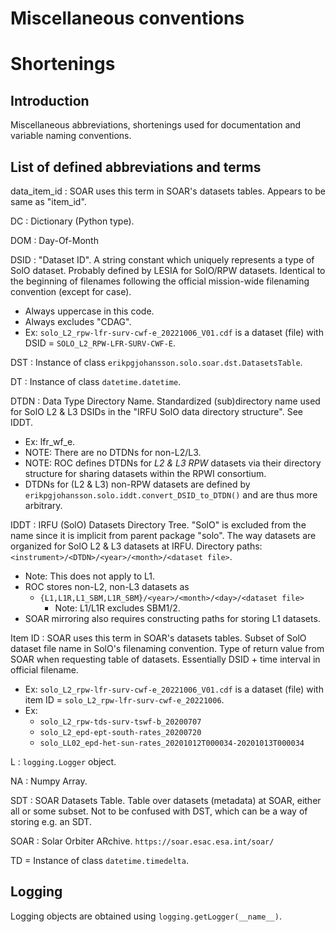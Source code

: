 # Miscellaneous conventions

# Shortenings

## Introduction

Miscellaneous abbreviations, shortenings used for documentation and
variable naming conventions.

## List of defined abbreviations and terms

data_item_id : SOAR uses this term in SOAR's datasets tables. Appears to be
same as "item_id".

DC : Dictionary (Python type).

DOM : Day-Of-Month

DSID : "Dataset ID". A string constant which uniquely represents a type of
SolO dataset. Probably defined by LESIA for SolO/RPW datasets. Identical to
the beginning of filenames following the official mission-wide filenaming
convention (except for case).

- Always uppercase in this code.
- Always excludes "CDAG".
- Ex: `solo_L2_rpw-lfr-surv-cwf-e_20221006_V01.cdf` is a dataset (file) with
  DSID = `SOLO_L2_RPW-LFR-SURV-CWF-E`.

DST : Instance of class `erikpgjohansson.solo.soar.dst.DatasetsTable`.

DT : Instance of class `datetime.datetime`.

DTDN : Data Type Directory Name. Standardized (sub)directory name used
for SolO L2 & L3 DSIDs in the "IRFU SolO data directory structure". See
IDDT.

- Ex: lfr_wf_e.
- NOTE: There are no DTDNs for non-L2/L3.
- NOTE: ROC defines DTDNs for _L2 & L3 RPW_ datasets via their
  directory structure for sharing datasets within the RPWI consortium.
- DTDNs for (L2 & L3) non-RPW datasets are defined by
  `erikpgjohansson.solo.iddt.convert_DSID_to_DTDN()` and are thus
  more arbitrary.

IDDT : IRFU (SolO) Datasets Directory Tree. "SolO" is excluded from the
name since it is implicit from parent package "solo". The way datasets are
organized for SolO L2 & L3 datasets at IRFU. Directory paths:
`<instrument>/<DTDN>/<year>/<month>/<dataset file>`.

- Note: This does not apply to L1.
- ROC stores non-L2, non-L3 datasets as
  - `{L1,L1R,L1_SBM,L1R_SBM}/<year>/<month>/<day>/<dataset file>`
    - Note: L1/L1R excludes SBM1/2.
- SOAR mirroring also requires constructing paths for storing L1 datasets.

Item ID : SOAR uses this term in SOAR's datasets tables. Subset of SolO
dataset file name in SolO's filenaming convention.
Type of return value from SOAR when requesting table of datasets.
Essentially DSID + time interval in official filename.

- Ex: `solo_L2_rpw-lfr-surv-cwf-e_20221006_V01.cdf` is a dataset (file) with
  item ID = `solo_L2_rpw-lfr-surv-cwf-e_20221006`.
- Ex:
  - `solo_L2_rpw-tds-surv-tswf-b_20200707`
  - `solo_L2_epd-ept-south-rates_20200720`
  - `solo_LL02_epd-het-sun-rates_20201012T000034-20201013T000034`

L : `logging.Logger` object.

NA : Numpy Array.

SDT : SOAR Datasets Table. Table over datasets (metadata) at SOAR, either all
or some subset. Not to be confused with DST, which can be a way of storing e.g.
an SDT.

SOAR : Solar Orbiter ARchive. `https://soar.esac.esa.int/soar/`

TD = Instance of class `datetime.timedelta`.

## Logging

Logging objects are obtained using `logging.getLogger(__name__)`.
